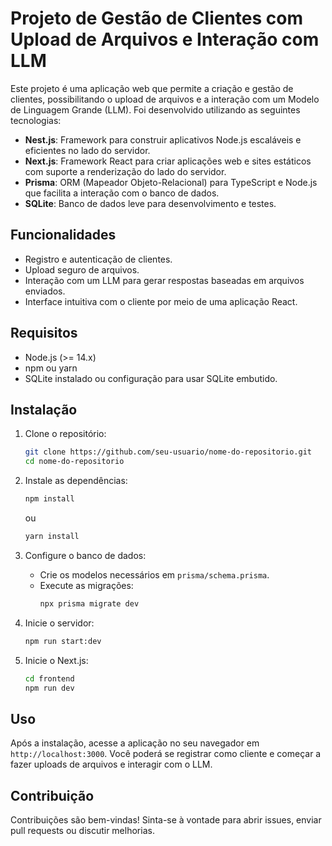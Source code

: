# Projeto de Gestão de Clientes com Upload de Arquivos e Interação com LLM  

Este projeto é uma aplicação web que permite a criação e gestão de clientes, possibilitando o upload de arquivos e a interação com um Modelo de Linguagem Grande (LLM). Foi desenvolvido utilizando as seguintes tecnologias:  

- **Nest.js**: Framework para construir aplicativos Node.js escaláveis e eficientes no lado do servidor.  
- **Next.js**: Framework React para criar aplicações web e sites estáticos com suporte a renderização do lado do servidor.  
- **Prisma**: ORM (Mapeador Objeto-Relacional) para TypeScript e Node.js que facilita a interação com o banco de dados.  
- **SQLite**: Banco de dados leve para desenvolvimento e testes.  

## Funcionalidades  

- Registro e autenticação de clientes.  
- Upload seguro de arquivos.  
- Interação com um LLM para gerar respostas baseadas em arquivos enviados.  
- Interface intuitiva com o cliente por meio de uma aplicação React.  

## Requisitos  

- Node.js (>= 14.x)  
- npm ou yarn  
- SQLite instalado ou configuração para usar SQLite embutido.  

## Instalação  

1. Clone o repositório:  
   ```bash  
   git clone https://github.com/seu-usuario/nome-do-repositorio.git  
   cd nome-do-repositorio

2. Instale as dependências:
   ```bash
   npm install
   ```
   ou
   ```bash
   yarn install
   ```

3. Configure o banco de dados:
   - Crie os modelos necessários em `prisma/schema.prisma`.
   - Execute as migrações:
     ```bash
     npx prisma migrate dev
     ```

4. Inicie o servidor:
   ```bash
   npm run start:dev
   ```

5. Inicie o Next.js:
   ```bash
   cd frontend
   npm run dev
   ```

## Uso

Após a instalação, acesse a aplicação no seu navegador em `http://localhost:3000`. Você poderá se registrar como cliente e começar a fazer uploads de arquivos e interagir com o LLM.

## Contribuição

Contribuições são bem-vindas! Sinta-se à vontade para abrir issues, enviar pull requests ou discutir melhorias.
